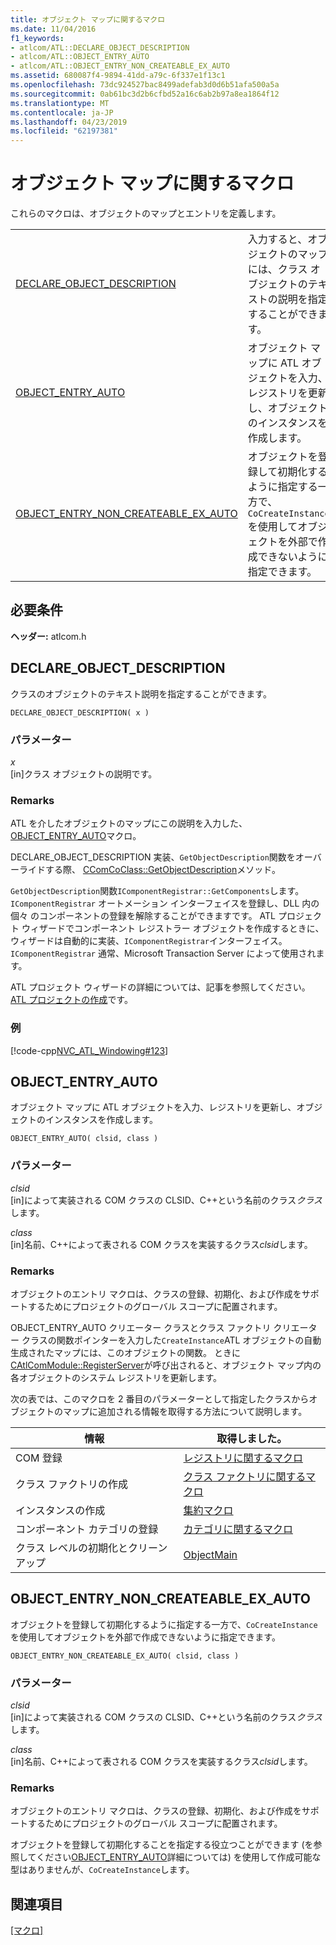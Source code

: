 ```yaml
---
title: オブジェクト マップに関するマクロ
ms.date: 11/04/2016
f1_keywords:
- atlcom/ATL::DECLARE_OBJECT_DESCRIPTION
- atlcom/ATL::OBJECT_ENTRY_AUTO
- atlcom/ATL::OBJECT_ENTRY_NON_CREATEABLE_EX_AUTO
ms.assetid: 680087f4-9894-41dd-a79c-6f337e1f13c1
ms.openlocfilehash: 73dc924527bac8499adefab3d0d6b51afa500a5a
ms.sourcegitcommit: 0ab61bc3d2b6cfbd52a16c6ab2b97a8ea1864f12
ms.translationtype: MT
ms.contentlocale: ja-JP
ms.lasthandoff: 04/23/2019
ms.locfileid: "62197381"
---
```

# <a name="object-map-macros"></a>オブジェクト マップに関するマクロ

これらのマクロは、オブジェクトのマップとエントリを定義します。

|||
|-|-|
|[DECLARE_OBJECT_DESCRIPTION](#declare_object_description)|入力すると、オブジェクトのマップには、クラス オブジェクトのテキストの説明を指定することができます。|
|[OBJECT_ENTRY_AUTO](#object_entry_auto)|オブジェクト マップに ATL オブジェクトを入力、レジストリを更新し、オブジェクトのインスタンスを作成します。|
|[OBJECT_ENTRY_NON_CREATEABLE_EX_AUTO](#object_entry_non_createable_ex_auto)|オブジェクトを登録して初期化するように指定する一方で、`CoCreateInstance` を使用してオブジェクトを外部で作成できないように指定できます。|

## <a name="requirements"></a>必要条件

**ヘッダー:** atlcom.h

##  <a name="declare_object_description"></a>  DECLARE_OBJECT_DESCRIPTION

クラスのオブジェクトのテキスト説明を指定することができます。

```
DECLARE_OBJECT_DESCRIPTION( x )
```

### <a name="parameters"></a>パラメーター

*x*<br/>
[in]クラス オブジェクトの説明です。

### <a name="remarks"></a>Remarks

ATL を介したオブジェクトのマップにこの説明を入力した、 [OBJECT_ENTRY_AUTO](#object_entry_auto)マクロ。

DECLARE_OBJECT_DESCRIPTION 実装、`GetObjectDescription`関数をオーバーライドする際、 [CComCoClass::GetObjectDescription](ccomcoclass-class.md#getobjectdescription)メソッド。

`GetObjectDescription`関数`IComponentRegistrar::GetComponents`します。 `IComponentRegistrar` オートメーション インターフェイスを登録し、DLL 内の個々 のコンポーネントの登録を解除することができますです。 ATL プロジェクト ウィザードでコンポーネント レジストラー オブジェクトを作成するときに、ウィザードは自動的に実装、`IComponentRegistrar`インターフェイス。 `IComponentRegistrar` 通常、Microsoft Transaction Server によって使用されます。

ATL プロジェクト ウィザードの詳細については、記事を参照してください。 [ATL プロジェクトの作成](../../atl/reference/creating-an-atl-project.md)です。

### <a name="example"></a>例

[!code-cpp[NVC_ATL_Windowing#123](../../atl/codesnippet/cpp/object-map-macros_1.h)]

##  <a name="object_entry_auto"></a>  OBJECT_ENTRY_AUTO

オブジェクト マップに ATL オブジェクトを入力、レジストリを更新し、オブジェクトのインスタンスを作成します。

```
OBJECT_ENTRY_AUTO( clsid, class )
```

### <a name="parameters"></a>パラメーター

*clsid*<br/>
[in]によって実装される COM クラスの CLSID、C++という名前のクラス*クラス*します。

*class*<br/>
[in]名前、C++によって表される COM クラスを実装するクラス*clsid*します。

### <a name="remarks"></a>Remarks

オブジェクトのエントリ マクロは、クラスの登録、初期化、および作成をサポートするためにプロジェクトのグローバル スコープに配置されます。

OBJECT_ENTRY_AUTO クリエーター クラスとクラス ファクトリ クリエーター クラスの関数ポインターを入力した`CreateInstance`ATL オブジェクトの自動生成されたマップには、このオブジェクトの関数。 ときに[CAtlComModule::RegisterServer](catlcommodule-class.md#registerserver)が呼び出されると、オブジェクト マップ内の各オブジェクトのシステム レジストリを更新します。

次の表では、このマクロを 2 番目のパラメーターとして指定したクラスからオブジェクトのマップに追加される情報を取得する方法について説明します。

|情報|取得しました。|
|---------------------|-------------------|
|COM 登録|[レジストリに関するマクロ](../../atl/reference/registry-macros.md)|
|クラス ファクトリの作成|[クラス ファクトリに関するマクロ](../../atl/reference/aggregation-and-class-factory-macros.md)|
|インスタンスの作成|[集約マクロ](../../atl/reference/aggregation-and-class-factory-macros.md)|
|コンポーネント カテゴリの登録|[カテゴリに関するマクロ](../../atl/reference/category-macros.md)|
|クラス レベルの初期化とクリーンアップ|[ObjectMain](ccomobjectrootex-class.md#objectmain)|

##  <a name="object_entry_non_createable_ex_auto"></a>  OBJECT_ENTRY_NON_CREATEABLE_EX_AUTO

オブジェクトを登録して初期化するように指定する一方で、`CoCreateInstance` を使用してオブジェクトを外部で作成できないように指定できます。

```
OBJECT_ENTRY_NON_CREATEABLE_EX_AUTO( clsid, class )
```

### <a name="parameters"></a>パラメーター

*clsid*<br/>
[in]によって実装される COM クラスの CLSID、C++という名前のクラス*クラス*します。

*class*<br/>
[in]名前、C++によって表される COM クラスを実装するクラス*clsid*します。

### <a name="remarks"></a>Remarks

オブジェクトのエントリ マクロは、クラスの登録、初期化、および作成をサポートするためにプロジェクトのグローバル スコープに配置されます。

オブジェクトを登録して初期化することを指定する役立つことができます (を参照してください[OBJECT_ENTRY_AUTO](#object_entry_auto)詳細については) を使用して作成可能な型はありませんが、`CoCreateInstance`します。

## <a name="see-also"></a>関連項目

[[マクロ]](../../atl/reference/atl-macros.md)
